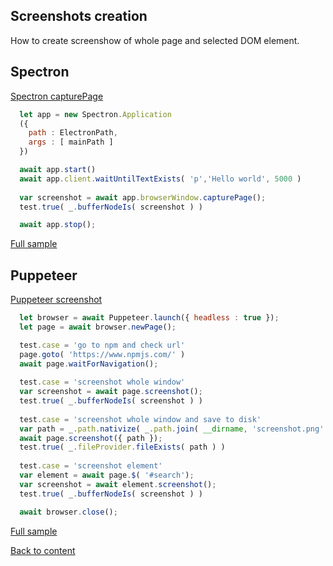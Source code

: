 ## Screenshots creation
How to create screenshow of whole page and selected DOM element.

## Spectron
[Spectron capturePage](https://github.com/electron-userland/spectron#capturepage)

```javascript
  let app = new Spectron.Application
  ({
    path : ElectronPath,
    args : [ mainPath ]
  })

  await app.start()
  await app.client.waitUntilTextExists( 'p','Hello world', 5000 )
  
  var screenshot = await app.browserWindow.capturePage();
  test.true( _.bufferNodeIs( screenshot ) )

  await app.stop();
```

[Full sample](../../../../sample/spectron/Screenshots.test.s)

## Puppeteer
[Puppeteer screenshot](https://pptr.dev/#?product=Puppeteer&version=v2.0.0&show=api-pagescreenshotoptions)

```javascript
  let browser = await Puppeteer.launch({ headless : true });
  let page = await browser.newPage();

  test.case = 'go to npm and check url'
  page.goto( 'https://www.npmjs.com/' )
  await page.waitForNavigation();
    
  test.case = 'screenshot whole window'
  var screenshot = await page.screenshot();
  test.true( _.bufferNodeIs( screenshot ) )
  
  test.case = 'screenshot whole window and save to disk'
  var path = _.path.nativize( _.path.join( __dirname, 'screenshot.png' ) );
  await page.screenshot({ path });
  test.true( _.fileProvider.fileExists( path ) )
  
  test.case = 'screenshot element'
  var element = await page.$( '#search');
  var screenshot = await element.screenshot();
  test.true( _.bufferNodeIs( screenshot ) )

  await browser.close();
```

[Full sample](../../../../sample/puppeteer/Screenshots.test.s)


[Back to content](../Comparison.md)
